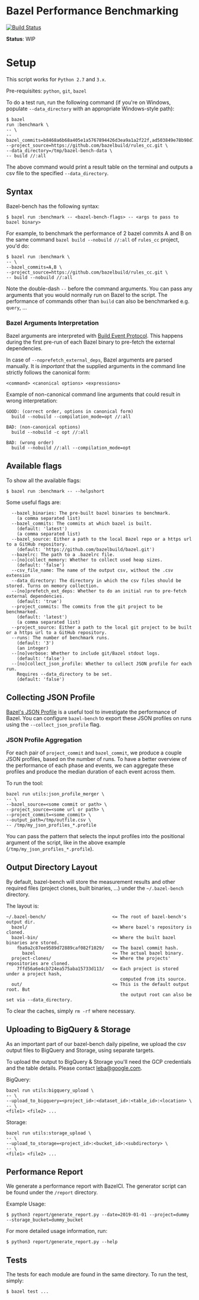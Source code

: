 # Bazel Performance Benchmarking

[![Build Status](https://badge.buildkite.com/1499c911d1faf665b9f6ba28d0a61e64c26a8586321b9d63a8.svg)](https://buildkite.com/bazel/bazel-bench)

**Status**: WIP

# Setup

This script works for `Python 2.7` and `3.x`.

Pre-requisites: `python`, `git`, `bazel`

To do a test run, run the following command (if you're on Windows, populate
`--data_directory` with an appropriate Windows-style path):

```
$ bazel
run :benchmark \
-- \
--bazel_commits=b8468a6b68a405e1a5767894426d3ea9a1a2f22f,ad503849e78b98d762f03168de5a336904280150\
--project_source=https://github.com/bazelbuild/rules_cc.git \
--data_directory=/tmp/bazel-bench-data \
-- build //:all
```

The above command would print a result table on the terminal and outputs a csv
file to the specified `--data_directory`.

## Syntax

Bazel-bench has the following syntax:

```
$ bazel run :benchmark -- <bazel-bench-flags> -- <args to pass to bazel binary>

```

For example, to benchmark the performance of 2 bazel commits A and B on the same
command `bazel build --nobuild //:all` of `rules_cc` project, you'd do:

```
$ bazel run :benchmark \
-- \
--bazel_commits=A,B \
--project_source=https://github.com/bazelbuild/rules_cc.git \
-- build --nobuild //:all
```

Note the double-dash `--` before the command arguments. You can pass any
arguments that you would normally run on Bazel to the script. The performance of
commands other than `build` can also be benchmarked e.g. `query`, ...

### Bazel Arguments Interpretation

Bazel arguments are interpreted with
[Build Event Protocol](https://docs.bazel.build/versions/master/build-event-protocol.html).
This happens during the first pre-run of each Bazel binary to pre-fetch the
external dependencies.

In case of `--noprefetch_external_deps`, Bazel arguments are parsed manually. It
is _important_ that the supplied arguments in the command line strictly follows
the canonical form:

```
<command> <canonical options> <expressions>
```

Example of non-canonical command line arguments that could result in wrong
interpretation:

```
GOOD: (correct order, options in canonical form)
  build --nobuild --compilation_mode=opt //:all

BAD: (non-canonical options)
  build --nobuild -c opt //:all

BAD: (wrong order)
  build --nobuild //:all --compilation_mode=opt
```

## Available flags

To show all the available flags:

```
$ bazel run :benchmark -- --helpshort
```

Some useful flags are:

```
  --bazel_binaries: The pre-built bazel binaries to benchmark.
    (a comma separated list)
  --bazel_commits: The commits at which bazel is built.
    (default: 'latest')
    (a comma separated list)
  --bazel_source: Either a path to the local Bazel repo or a https url to a GitHub repository.
    (default: 'https://github.com/bazelbuild/bazel.git')
  --bazelrc: The path to a .bazelrc file.
  --[no]collect_memory: Whether to collect used heap sizes.
    (default: 'false')
  --csv_file_name: The name of the output csv, without the .csv extension
  --data_directory: The directory in which the csv files should be stored. Turns on memory collection.
  --[no]prefetch_ext_deps: Whether to do an initial run to pre-fetch external dependencies.
    (default: 'true')
  --project_commits: The commits from the git project to be benchmarked.
    (default: 'latest')
    (a comma separated list)
  --project_source: Either a path to the local git project to be built or a https url to a GitHub repository.
  --runs: The number of benchmark runs.
    (default: '3')
    (an integer)
  --[no]verbose: Whether to include git/Bazel stdout logs.
    (default: 'false')
  --[no]collect_json_profile: Whether to collect JSON profile for each run.
    Requires --data_directory to be set.
    (default: 'false')
```

## Collecting JSON Profile

[Bazel's JSON Profile](https://docs.bazel.build/versions/master/skylark/performance.html#json-profile) is a useful tool to investigate the performance of Bazel. You can configure `bazel-bench` to export these JSON profiles on runs using the `--collect_json_profile` flag.

### JSON Profile Aggregation

For each pair of `project_commit` and `bazel_commit`, we produce a couple JSON
profiles, based on the number of runs. To have a better overview of the
performance of each phase and events, we can aggregate these profiles and
produce the median duration of each event across them.

To run the tool:

```
bazel run utils:json_profile_merger \
-- \
--bazel_source=<some commit or path> \
--project_source=<some url or path> \
--project_commit=<some_commit> \
--output_path=/tmp/outfile.csv \
-- /tmp/my_json_profiles_*.profile
```

You can pass the pattern that selects the input profiles into the positional
argument of the script, like in the above example
(`/tmp/my_json_profiles_*.profile`).

## Output Directory Layout

By default, bazel-bench will store the measurement results and other required
files (project clones, built binaries, ...) under the `~/.bazel-bench` directory.

The layout is:

```
~/.bazel-bench/                         <= The root of bazel-bench's output dir.
  bazel/                                <= Where bazel's repository is cloned.
  bazel-bin/                            <= Where the built bazel binaries are stored.
    fba9a2c87ee9589d72889caf082f1029/   <= The bazel commit hash.
      bazel                             <= The actual bazel binary.
  project-clones/                       <= Where the projects' repositories are cloned.
    7ffd56a6e4cb724ea575aba15733d113/   <= Each project is stored under a project hash,
                                           computed from its source.
  out/                                  <= This is the default output root. But
                                           the output root can also be set via --data_directory.
```

To clear the caches, simply `rm -rf` where necessary.

## Uploading to BigQuery & Storage

As an important part of our bazel-bench daily pipeline, we upload the csv output
files to BigQuery and Storage, using separate targets.

To upload the output to BigQuery & Storage you'll need the GCP credentials and 
the table details. Please contact leba@google.com.

BigQuery:

```
bazel run utils:bigquery_upload \
-- \
--upload_to_bigquery=<project_id>:<dataset_id>:<table_id>:<location> \
-- \
<file1> <file2> ...
```

Storage:

```
bazel run utils:storage_upload \
-- \
--upload_to_storage=<project_id>:<bucket_id>:<subdirectory> \
-- \
<file1> <file2> ...
```

## Performance Report

We generate a performance report with BazelCI. The generator script can be 
found under the `/report` directory.

Example Usage:
```
$ python3 report/generate_report.py --date=2019-01-01 --project=dummy
--storage_bucket=dummy_bucket
```

For more detailed usage information, run:
```
$ python3 report/generate_report.py --help
```

## Tests

The tests for each module are found in the same directory. To run the test,
simply:

```
$ bazel test ...
```
